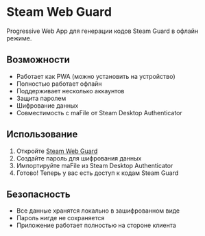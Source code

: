 # Steam Web Guard

Progressive Web App для генерации кодов Steam Guard в офлайн режиме.

## Возможности

- Работает как PWA (можно установить на устройство)
- Полностью работает офлайн
- Поддерживает несколько аккаунтов
- Защита паролем
- Шифрование данных
- Совместимость с maFile от Steam Desktop Authenticator

## Использование

1. Откройте [Steam Web Guard](https://frenzzy-ekb.github.io/steam-web-auth/)
2. Создайте пароль для шифрования данных
3. Импортируйте maFile из Steam Desktop Authenticator
4. Готово! Теперь у вас есть доступ к кодам Steam Guard

## Безопасность

- Все данные хранятся локально в зашифрованном виде
- Пароль нигде не сохраняется
- Приложение работает полностью на стороне клиента 